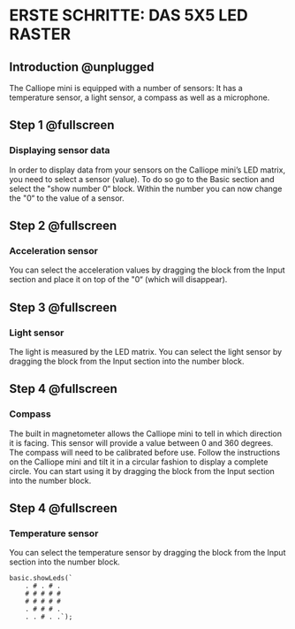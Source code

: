 # ERSTE SCHRITTE: DAS 5X5 LED RASTER

## Introduction @unplugged

The Calliope mini is equipped with a number of sensors: It has a temperature sensor, a light sensor, a compass as well as a microphone.

## Step 1 @fullscreen

### Displaying sensor data
In order to display data from your sensors on the Calliope mini’s LED matrix, you need to select a sensor (value). To do so go to the Basic section and select the "show number 0“ block. Within the number you can now change the "0“ to the value of a sensor.

## Step 2 @fullscreen

### Acceleration sensor
You can select the acceleration values by dragging the block from the Input section and place it on top of the "0“ (which will disappear).

## Step 3 @fullscreen

### Light sensor
The light is measured by the LED matrix. You can select the light sensor by dragging the block from the Input section into the number block.

## Step 4 @fullscreen

### Compass
The built in magnetometer allows the Calliope mini to tell in which direction it is facing. This sensor will provide a value between 0 and 360 degrees. The compass will need to be calibrated before use. Follow the instructions on the Calliope mini and tilt it in a circular fashion to display a complete circle. You can start using it by dragging the block from the Input section into the number block.

## Step 4 @fullscreen

### Temperature sensor
You can select the temperature sensor by dragging the block from the Input section into the number block.

```blocks
basic.showLeds(`
    . # . # .
    # # # # #
    # # # # #
    . # # # .
    . . # . .`);
```